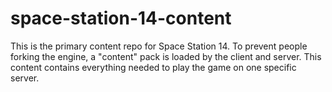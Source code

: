 # space-station-14-content

This is the primary content repo for Space Station 14. To prevent people forking the engine, a "content" pack is loaded by the client and server. This content contains everything needed to play the game on one specific server.
